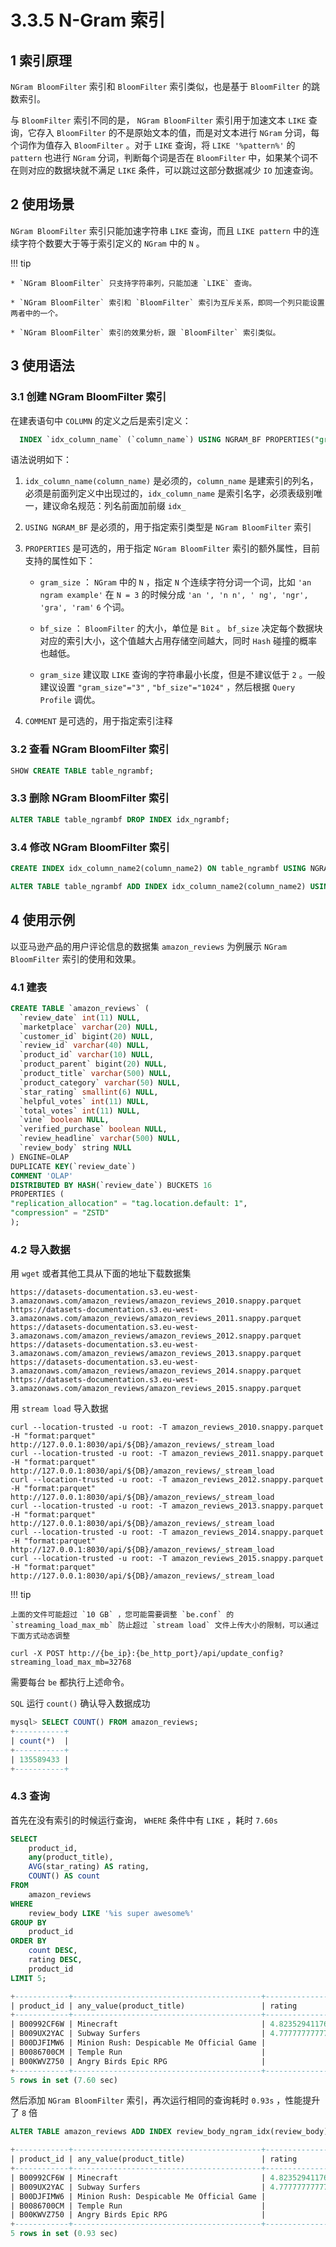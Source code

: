 # 3.3.5 N-Gram 索引

## 1 索引原理

`NGram BloomFilter` 索引和 `BloomFilter` 索引类似，也是基于 `BloomFilter` 的跳数索引。

与 `BloomFilter` 索引不同的是， `NGram BloomFilter` 索引用于加速文本 `LIKE` 查询，它存入 `BloomFilter` 的不是原始文本的值，而是对文本进行 `NGram` 分词，每个词作为值存入 `BloomFilter` 。对于 `LIKE` 查询，将 `LIKE '%pattern%'` 的 `pattern` 也进行 `NGram` 分词，判断每个词是否在 `BloomFilter` 中，如果某个词不在则对应的数据块就不满足 `LIKE` 条件，可以跳过这部分数据减少 `IO` 加速查询。

## 2 使用场景

`NGram BloomFilter` 索引只能加速字符串 `LIKE` 查询，而且 `LIKE pattern` 中的连续字符个数要大于等于索引定义的 `NGram` 中的 `N` 。

!!! tip

    * `NGram BloomFilter` 只支持字符串列，只能加速 `LIKE` 查询。
    
    * `NGram BloomFilter` 索引和 `BloomFilter` 索引为互斥关系，即同一个列只能设置两者中的一个。
    
    * `NGram BloomFilter` 索引的效果分析，跟 `BloomFilter` 索引类似。

## 3 使用语法

### 3.1 创建 NGram BloomFilter 索引

在建表语句中 `COLUMN` 的定义之后是索引定义：

```sql
  INDEX `idx_column_name` (`column_name`) USING NGRAM_BF PROPERTIES("gram_size"="3", "bf_size"="1024") COMMENT 'username ngram_bf index'
```

语法说明如下：

1. `idx_column_name(column_name)` 是必须的，`column_name` 是建索引的列名，必须是前面列定义中出现过的，`idx_column_name` 是索引名字，必须表级别唯一，建议命名规范：列名前面加前缀 `idx_`

2. `USING NGRAM_BF` 是必须的，用于指定索引类型是 `NGram BloomFilter` 索引

3. `PROPERTIES` 是可选的，用于指定 `NGram BloomFilter` 索引的额外属性，目前支持的属性如下：

    * `gram_size` ： `NGram` 中的 `N` ，指定 `N` 个连续字符分词一个词，比如 `'an ngram example'` 在 `N = 3` 的时候分成 `'an ', 'n n', ' ng', 'ngr', 'gra', 'ram'` `6` 个词。

    * `bf_size` ： `BloomFilter` 的大小，单位是 `Bit` 。 `bf_size` 决定每个数据块对应的索引大小，这个值越大占用存储空间越大，同时 `Hash` 碰撞的概率也越低。

    * `gram_size` 建议取 `LIKE` 查询的字符串最小长度，但是不建议低于 `2` 。一般建议设置 `"gram_size"="3"` , `"bf_size"="1024"` ，然后根据 `Query Profile` 调优。

4. `COMMENT` 是可选的，用于指定索引注释

### 3.2 查看 NGram BloomFilter 索引

```sql
SHOW CREATE TABLE table_ngrambf;
```

### 3.3 删除 NGram BloomFilter 索引

```sql
ALTER TABLE table_ngrambf DROP INDEX idx_ngrambf;
```

### 3.4 修改 NGram BloomFilter 索引

```sql
CREATE INDEX idx_column_name2(column_name2) ON table_ngrambf USING NGRAM_BF PROPERTIES("gram_size"="3", "bf_size"="1024") COMMENT 'username ngram_bf index';

ALTER TABLE table_ngrambf ADD INDEX idx_column_name2(column_name2) USING NGRAM_BF PROPERTIES("gram_size"="3", "bf_size"="1024") COMMENT 'username ngram_bf index';
```

## 4 使用示例

以亚马逊产品的用户评论信息的数据集 `amazon_reviews` 为例展示 `NGram BloomFilter` 索引的使用和效果。

### 4.1 建表

```sql
CREATE TABLE `amazon_reviews` (  
  `review_date` int(11) NULL,  
  `marketplace` varchar(20) NULL,  
  `customer_id` bigint(20) NULL,  
  `review_id` varchar(40) NULL,
  `product_id` varchar(10) NULL,
  `product_parent` bigint(20) NULL,
  `product_title` varchar(500) NULL,
  `product_category` varchar(50) NULL,
  `star_rating` smallint(6) NULL,
  `helpful_votes` int(11) NULL,
  `total_votes` int(11) NULL,
  `vine` boolean NULL,
  `verified_purchase` boolean NULL,
  `review_headline` varchar(500) NULL,
  `review_body` string NULL
) ENGINE=OLAP
DUPLICATE KEY(`review_date`)
COMMENT 'OLAP'
DISTRIBUTED BY HASH(`review_date`) BUCKETS 16
PROPERTIES (
"replication_allocation" = "tag.location.default: 1",
"compression" = "ZSTD"
);
```

### 4.2 导入数据

用 `wget` 或者其他工具从下面的地址下载数据集

```shell
https://datasets-documentation.s3.eu-west-3.amazonaws.com/amazon_reviews/amazon_reviews_2010.snappy.parquet
https://datasets-documentation.s3.eu-west-3.amazonaws.com/amazon_reviews/amazon_reviews_2011.snappy.parquet
https://datasets-documentation.s3.eu-west-3.amazonaws.com/amazon_reviews/amazon_reviews_2012.snappy.parquet
https://datasets-documentation.s3.eu-west-3.amazonaws.com/amazon_reviews/amazon_reviews_2013.snappy.parquet
https://datasets-documentation.s3.eu-west-3.amazonaws.com/amazon_reviews/amazon_reviews_2014.snappy.parquet
https://datasets-documentation.s3.eu-west-3.amazonaws.com/amazon_reviews/amazon_reviews_2015.snappy.parquet
```

用 `stream load` 导入数据

```shell
curl --location-trusted -u root: -T amazon_reviews_2010.snappy.parquet -H "format:parquet" http://127.0.0.1:8030/api/${DB}/amazon_reviews/_stream_load
curl --location-trusted -u root: -T amazon_reviews_2011.snappy.parquet -H "format:parquet" http://127.0.0.1:8030/api/${DB}/amazon_reviews/_stream_load
curl --location-trusted -u root: -T amazon_reviews_2012.snappy.parquet -H "format:parquet" http://127.0.0.1:8030/api/${DB}/amazon_reviews/_stream_load
curl --location-trusted -u root: -T amazon_reviews_2013.snappy.parquet -H "format:parquet" http://127.0.0.1:8030/api/${DB}/amazon_reviews/_stream_load
curl --location-trusted -u root: -T amazon_reviews_2014.snappy.parquet -H "format:parquet" http://127.0.0.1:8030/api/${DB}/amazon_reviews/_stream_load
curl --location-trusted -u root: -T amazon_reviews_2015.snappy.parquet -H "format:parquet" http://127.0.0.1:8030/api/${DB}/amazon_reviews/_stream_load
```

!!! tip

    上面的文件可能超过 `10 GB` ，您可能需要调整 `be.conf` 的 `streaming_load_max_mb` 防止超过 `stream load` 文件上传大小的限制，可以通过下面方式动态调整

```shell
curl -X POST http://{be_ip}:{be_http_port}/api/update_config?streaming_load_max_mb=32768
```

需要每台 `be` 都执行上述命令。

`SQL` 运行 `count()` 确认导入数据成功

```sql
mysql> SELECT COUNT() FROM amazon_reviews;
+-----------+
| count(*)  |
+-----------+
| 135589433 |
+-----------+
```

### 4.3 查询

首先在没有索引的时候运行查询， `WHERE` 条件中有 `LIKE` ，耗时 `7.60s`

```sql
SELECT
    product_id,
    any(product_title),
    AVG(star_rating) AS rating,
    COUNT() AS count
FROM
    amazon_reviews
WHERE
    review_body LIKE '%is super awesome%'
GROUP BY
    product_id
ORDER BY
    count DESC,
    rating DESC,
    product_id
LIMIT 5;

+------------+------------------------------------------+--------------------+-------+
| product_id | any_value(product_title)                 | rating             | count |
+------------+------------------------------------------+--------------------+-------+
| B00992CF6W | Minecraft                                | 4.8235294117647056 |    17 |
| B009UX2YAC | Subway Surfers                           | 4.7777777777777777 |     9 |
| B00DJFIMW6 | Minion Rush: Despicable Me Official Game |              4.875 |     8 |
| B0086700CM | Temple Run                               |                  5 |     6 |
| B00KWVZ750 | Angry Birds Epic RPG                     |                  5 |     6 |
+------------+------------------------------------------+--------------------+-------+
5 rows in set (7.60 sec)
```

然后添加 `NGram BloomFilter` 索引，再次运行相同的查询耗时 `0.93s` ，性能提升了 `8` 倍

```sql
ALTER TABLE amazon_reviews ADD INDEX review_body_ngram_idx(review_body) USING NGRAM_BF PROPERTIES("gram_size"="10", "bf_size"="10240");
```

```sql
+------------+------------------------------------------+--------------------+-------+
| product_id | any_value(product_title)                 | rating             | count |
+------------+------------------------------------------+--------------------+-------+
| B00992CF6W | Minecraft                                | 4.8235294117647056 |    17 |
| B009UX2YAC | Subway Surfers                           | 4.7777777777777777 |     9 |
| B00DJFIMW6 | Minion Rush: Despicable Me Official Game |              4.875 |     8 |
| B0086700CM | Temple Run                               |                  5 |     6 |
| B00KWVZ750 | Angry Birds Epic RPG                     |                  5 |     6 |
+------------+------------------------------------------+--------------------+-------+
5 rows in set (0.93 sec)
```
